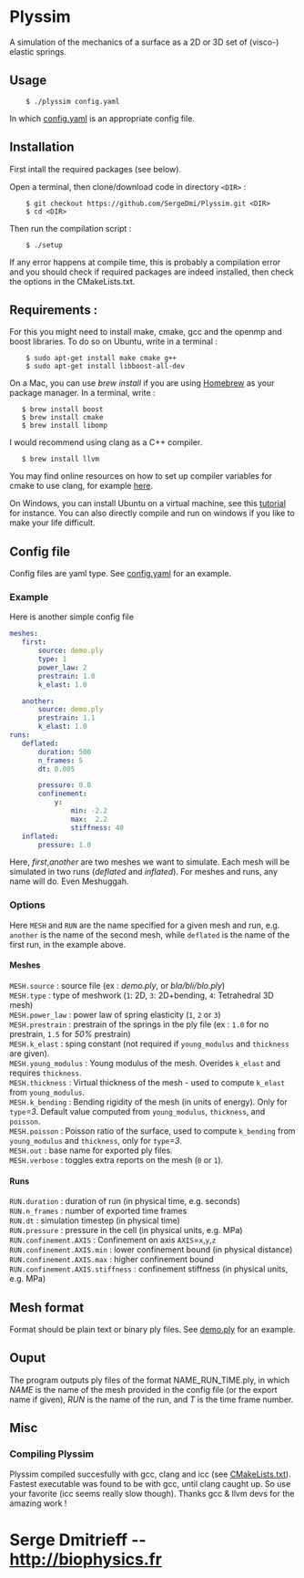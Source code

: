 # Plyssim
A simulation of the mechanics of a surface as a 2D or 3D set of (visco-) elastic springs.

## Usage

```shell
    $ ./plyssim config.yaml
```
In which [config.yaml](config.yaml) is an appropriate config file.

## Installation
First intall the required packages (see below).

Open a terminal, then clone/download code in directory `<DIR>` :  
```shell
    $ git checkout https://github.com/SergeDmi/Plyssim.git <DIR>
    $ cd <DIR>
```

Then run the compilation script :  
```shell
    $ ./setup
```

If any error happens at compile time, this is probably a compilation error and you should check if required packages are indeed installed, then check the options in the CMakeLists.txt.

## Requirements :
For this you might need to install make, cmake, gcc and the openmp and boost libraries. To do so on Ubuntu, write in a terminal :  
```shell
    $ sudo apt-get install make cmake g++
    $ sudo apt-get install libboost-all-dev
```  
On a Mac, you can use *brew install* if you are using [Homebrew](https://brew.sh) as your package manager. In a terminal, write :  
 ```shell 
    $ brew install boost
    $ brew install cmake
    $ brew install libomp
```
I would recommend using clang as a C++ compiler.   
 ```shell 
    $ brew install llvm
```
You may find online resources on how to set up compiler variables for cmake to use clang, for example [here](https://embeddedartistry.com/blog/2017/02/24/installing-llvm-clang-on-osx/).  

On Windows, you can install Ubuntu on a virtual machine, see this [tutorial](https://brb.nci.nih.gov/seqtools/installUbuntu.html) for instance. You can also directly compile and run on windows if you like to make your life difficult.

## Config file

Config files are yaml type. See [config.yaml](config.yaml) for an example.


### Example
Here is another simple config file

```yaml
meshes:
   first:
       source: demo.ply
       type: 1
       power_law: 2
       prestrain: 1.0
       k_elast: 1.0

   another:
       source: demo.ply
       prestrain: 1.1
       k_elast: 1.0
runs:
   deflated:
       duration: 500
       n_frames: 5
       dt: 0.005

       pressure: 0.0
       confinement:
           y:  
               min: -2.2
               max:  2.2
               stiffness: 40
   inflated:
       pressure: 1.0
```
Here, *first*,*another* are two meshes we want to simulate. Each mesh will be simulated in two runs (*deflated* and *inflated*). For meshes and runs, any name will do. Even Meshuggah.

### Options

Here `MESH` and `RUN` are the name specified for a given mesh and run, e.g. `another` is the name of the second mesh, while `deflated` is the name of the first run, in the example above.

#### Meshes

`MESH.source` : source file (ex : *demo.ply*, or *bla/bli/blo.ply*)  
`MESH.type` : type of meshwork (`1`: 2D, `3`: 2D+bending, `4`: Tetrahedral 3D mesh)  
`MESH.power_law` : power law of spring elasticity (`1`, `2` or `3`)  
`MESH.prestrain` : prestrain of the springs in the ply file (ex : `1.0` for no prestrain, `1.5` for *50%* prestrain)  
`MESH.k_elast` : sping constant (not required if `young_modulus` and `thickness` are given).  
`MESH.young_modulus` : Young modulus of the mesh. Overides `k_elast` and requires `thickness`.  
`MESH.thickness` : Virtual thickness of the mesh - used to compute `k_elast` from `young_modulus`.  
`MESH.k_bending` : Bending rigidity of the mesh (in units of energy). Only for `type`*=3*.  Default value computed from `young_modulus`, `thickness`, and `poisson`.  
`MESH.poisson` : Poisson ratio of the surface, used to compute `k_bending` from `young_modulus` and `thickness`, only for `type`*=3*.  
`MESH.out` : base name for exported ply files.  
`MESH.verbose` : toggles extra reports on the mesh (`0` or `1`).

#### Runs

`RUN.duration` : duration of run (in physical time, e.g. seconds)  
`RUN.n_frames` : number of exported time frames  
`RUN.dt` : simulation timestep (in physical time)  
`RUN.pressure` : pressure in the cell  (in physical units, e.g. MPa)  
`RUN.confinement.AXIS` : Confinement on axis `AXIS`=`x`,`y`,`z`  
`RUN.confinement.AXIS.min` : lower confinement bound  (in physical distance)  
`RUN.confinement.AXIS.max` : higher confinement bound  
`RUN.confinement.AXIS.stiffness` : confinement stiffness (in physical units, e.g. MPa)

## Mesh format

Format should be plain text or binary ply files. See [demo.ply](demo.ply) for an example.

## Ouput

The program outputs ply files of the format NAME_RUN_TIME.ply, in which *NAME* is the name of the mesh provided in the config file (or the export name if given), *RUN* is the name of the run, and *T* is the time frame number.

## Misc

### Compiling Plyssim

Plyssim compiled succesfully with gcc, clang and icc (see [CMakeLists.txt](CMakeLists.txt)). Fastest executable was found to be with gcc, until clang caught up. So use your favorite (icc seems really slow though). Thanks gcc & llvm devs for the amazing work !

# Serge Dmitrieff -- http://biophysics.fr
